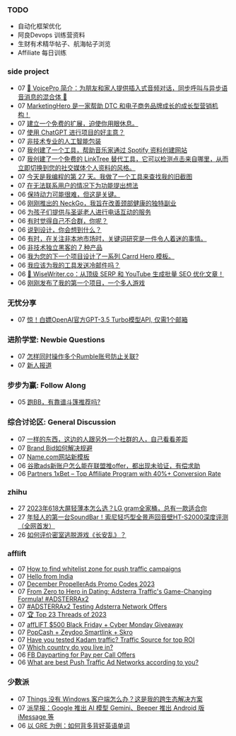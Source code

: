 ### TODO
-  自动化框架优化
-  阿良Devops 训练营资料
-  生财有术精华帖子、航海帖子浏览
-  Affiliate 每日训练

### side project
<!-- sideproject:START -->
-  07 [🚀 VoicePro 简介：为朋友和家人提供插入式音频对话，同步呼叫与异步语音消息的混合体 🚀](https://www.reddit.com/r/SideProject/comments/18cpzpo/introducing_voicepro_dropin_audio_conversations/)
-  07 [MarketingHero 是一家帮助 DTC 和电子商务品牌成长的成长型营销机构！](https://www.reddit.com/r/SideProject/comments/18cmfqo/marketinghero_a_growth_marketing_agency_which/)
-  07 [建立一个免费的扩展，迫使你用眼休息。](https://old.reddit.com/r/SideProject/comments/18cobkb/built_a_free_extension_that_forces_you_to_take/)
-  07 [使用 ChatGPT 进行项目的好主意？](https://old.reddit.com/r/ChatGPTCoding/comments/18cmq8t/good_ideas_for_projects_with_chatgpt/)
-  07 [非技术专业的人工智能包装](https://www.reddit.com/r/SideProject/comments/18cmzxp/ai_wrappers_for_non_technical_majors/)
-  07 [我创建了一个工具，帮助音乐家通过 Spotify 资料创建网站](https://old.reddit.com/r/SideProject/comments/18cln4g/i_built_a_tool_to_help_musicians_create_a_website/)
-  07 [我创建了一个免费的 LinkTree 替代工具，它可以检测点击来自哪里，从而立即切换到您的社交媒体个人资料的风格。](https://www.reddit.com/r/SideProject/comments/18cljw6/i_built_a_free_linktree_alternative_that_detects/)
-  07 [今天是我编程的第 27 天。我做了一个工具来查找我的旧截图](https://www.reddit.com/r/SideProject/comments/18cjmgb/today_is_my_27th_day_of_programming_i_made_a_tool/)
-  07 [在无法联系用户的情况下为功能提出想法](https://www.reddit.com/r/SideProject/comments/18cinvu/ideas_for_features_when_you_cant_reach_out_to/)
-  06 [保持动力可能很难，但这是关键。](https://www.reddit.com/r/SideProject/comments/18cghdf/staying_motivated_can_be_tough_but_its_key/)
-  06 [刚刚推出的 NeckGo，我旨在改善颈部健康的独特副业](https://www.reddit.com/r/SideProject/comments/18bxs8o/just_launched_neckgo_my_unique_side_project_aimed/)
-  06 [为孩子们提供与圣诞老人进行电话互动的服务](https://www.reddit.com/r/SideProject/comments/18cf0f8/made_a_service_for_kids_to_have_an_interactive/)
-  06 [有时觉得自己不合群，你呢？](https://old.reddit.com/r/SideProject/comments/18cehai/feeling_like_a_misfit_sometimes_you/)
-  06 [说到设计，你会想到什么？](https://www.reddit.com/r/SideProject/comments/18ccuc1/when_you_think_of_design_what_pops_into_your_head/)
-  06 [有时，在关注非本地市场时，关键词研究是一件令人着迷的事情。](https://old.reddit.com/r/SideProject/comments/18c4ejv/sometime_keyword_research_is_a_fascinating_thing/)
-  06 [非技术独立黑客的 7 种产品](https://www.reddit.com/r/SideProject/comments/18c3vy8/7_products_of_nontechnical_indie_hackers/)
-  06 [我为您的下一个项目设计了一系列 Carrd Hero 模板。](https://www.reddit.com/r/SideProject/comments/18cc666/ive_designed_a_series_of_carrd_hero_templates_for/)
-  06 [我应该为我的工具发送冷邮件吗？](https://old.reddit.com/r/SaaS/comments/187o73e/should_i_run_cold_emails_for_my_tool/)
-  06 [🧠 WiseWriter.co：从顶级 SERP 和 YouTube 生成批量 SEO 优化文章！](https://www.reddit.com/r/SideProject/comments/18c971j/wisewriterco_generate_bulk_seooptimized_articles/)
-  06 [刚刚发布了我的第一个项目，一个多人游戏](https://cryptik.me/)<!-- sideproject:END -->


### 无忧分享
<!-- ruyo:START -->
-  07 [惊！白嫖OpenAI官方GPT-3.5 Turbo模型API, 仅需1个邮箱](https://51.ruyo.net/18560.html)<!-- ruyo:END -->

### 进阶学堂: Newbie Questions
<!-- advertcn1:START -->
-  07 [怎样同时操作多个Rumble账号防止关联?](https://www.advertcn.com/thread-113216-1-1.html)
-  07 [新人报道](https://www.advertcn.com/thread-113210-1-1.html)<!-- advertcn1:END -->

### 步步为赢: Follow Along
<!-- advertcn2:START -->
-  05 [跑BB，有靠谱斗篷推荐吗?](https://www.advertcn.com/thread-113193-1-1.html)<!-- advertcn2:END -->

### 综合讨论区: General Discussion
<!-- advertcn3:START -->
-  07 [一样的东西，这边的人跟另外一个社群的人，自己看看差距](https://www.advertcn.com/thread-113217-1-1.html)
-  07 [Brand Bid如何解决规避](https://www.advertcn.com/thread-113212-1-1.html)
-  07 [Name.com网站新模板](https://www.advertcn.com/thread-113209-1-1.html)
-  06 [谷歌ads新账户怎么能在联盟推offer，都出现未验证，有偿求助](https://www.advertcn.com/thread-113206-1-1.html)
-  06 [Partners 1xBet – Top Affiliate Program with 40%+ Conversion Rate](https://www.advertcn.com/thread-113205-1-1.html)<!-- advertcn3:END -->


### zhihu
<!-- zhihu:START -->
-  27 [2023年618大屏轻薄本怎么选？LG gram全家桶，总有一款适合你](http://zhuanlan.zhihu.com/p/632641888?utm_campaign=rss&utm_medium=rss&utm_source=rss&utm_content=title)
-  27 [年轻人的第一台SoundBar！索尼轻巧型全景声回音壁HT-S2000深度评测（全网首发）](http://zhuanlan.zhihu.com/p/630990296?utm_campaign=rss&utm_medium=rss&utm_source=rss&utm_content=title)
-  26 [如何评价密室逃脱游戏《长安乱》？](http://www.zhihu.com/question/563950552/answer/3045961312?utm_campaign=rss&utm_medium=rss&utm_source=rss&utm_content=title)<!-- zhihu:END -->

### afflift
<!-- afflift:START -->
-  07 [How to find whitelist zone for push traffic campaigns](https://afflift.com/f/threads/how-to-find-whitelist-zone-for-push-traffic-campaigns.12173/)
-  07 [Hello from India](https://afflift.com/f/threads/hello-from-india.12207/)
-  07 [December PropellerAds Promo Codes 2023](https://afflift.com/f/threads/december-propellerads-promo-codes-2023.12195/)
-  07 [From Zero to Hero in Dating: Adsterra Traffic&#39;s Game-Changing Formula! #ADSTERRAx2](https://afflift.com/f/threads/from-zero-to-hero-in-dating-adsterra-traffics-game-changing-formula-adsterrax2.11962/)
-  07 [#ADSTERRAx2 Testing Adsterra Network Offers](https://afflift.com/f/threads/adsterrax2-testing-adsterra-network-offers.12179/)
-  07 [🏆 Top 23 Threads of 2023](https://afflift.com/f/threads/%F0%9F%8F%86-top-23-threads-of-2023.12206/)
-  07 [affLIFT $500 Black Friday + Cyber Monday Giveaway](https://afflift.com/f/threads/afflift-500-black-friday-cyber-monday-giveaway.12105/)
-  07 [PopCash + Zeydoo Smartlink + Skro](https://afflift.com/f/threads/popcash-zeydoo-smartlink-skro.12158/)
-  07 [Have you tested Kadam traffic? Traffic Source for top ROI](https://afflift.com/f/threads/have-you-tested-kadam-traffic-traffic-source-for-top-roi.12209/)
-  07 [Which country do you live in?](https://afflift.com/f/threads/which-country-do-you-live-in.65/)
-  06 [FB Dayparting for Pay per Call Offers](https://afflift.com/f/threads/fb-dayparting-for-pay-per-call-offers.12208/)
-  06 [What are best Push Traffic Ad Networks according to you?](https://afflift.com/f/threads/what-are-best-push-traffic-ad-networks-according-to-you.11953/)<!-- afflift:END -->

### 少数派
<!-- sspai:START -->
-  07 [Things 没有 Windows 客户端怎么办？这是我的跨生态解决方案](https://sspai.com/post/84834)
-  07 [派早报：Google 推出 AI 模型 Gemini、Beeper 推出 Android 版 iMessage 等](https://sspai.com/post/84900)
-  06 [以 GRE 为例：如何背多背好英语单词](https://sspai.com/post/84835)<!-- sspai:END -->
